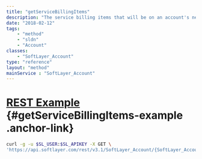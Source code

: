 ```yaml
---
title: "getServiceBillingItems"
description: "The service billing items that will be on an account's next invoice. "
date: "2018-02-12"
tags:
    - "method"
    - "sldn"
    - "Account"
classes:
    - "SoftLayer_Account"
type: "reference"
layout: "method"
mainService : "SoftLayer_Account"
---
```


# [REST Example](#getServiceBillingItems-example) <a href="/article/rest/"><i class="fas fa-question"></i></a> {#getServiceBillingItems-example .anchor-link} 
```bash
curl -g -u $SL_USER:$SL_APIKEY -X GET \
'https://api.softlayer.com/rest/v3.1/SoftLayer_Account/{SoftLayer_AccountID}/getServiceBillingItems'
```
